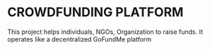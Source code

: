 # CROWDFUNDING PLATFORM 

This project helps individuals, NGOs, Organization to raise funds. It operates like a decentralized GoFundMe platform


```
